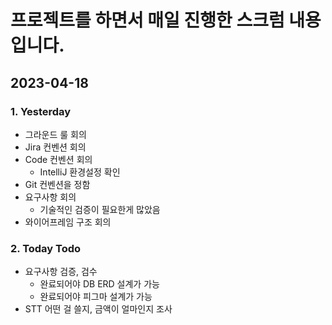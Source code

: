 # 프로젝트를 하면서 매일 진행한 스크럼 내용입니다.

## 2023-04-18

### 1. Yesterday

- 그라운드 룰 회의
- Jira 컨벤션 회의
- Code 컨벤션 회의
    - IntelliJ 환경설정 확인
- Git 컨벤션을 정함
- 요구사항 회의
    - 기술적인 검증이 필요한게 많았음
- 와이어프레임 구조 회의

### 2. Today Todo

- 요구사항 검증, 검수
    - 완료되어야 DB ERD 설계가 가능
    - 완료되어야 피그마 설계가 가능
- STT 어떤 걸 쓸지, 금액이 얼마인지 조사
